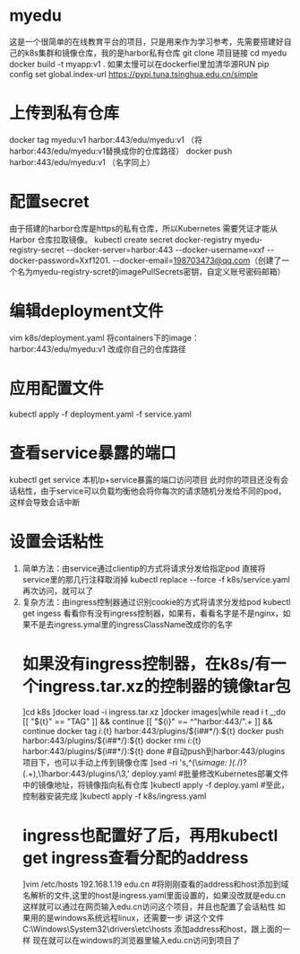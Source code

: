 # myedu
这是一个很简单的在线教育平台的项目，只是用来作为学习参考，先需要搭建好自己的k8s集群和镜像仓库，我的是harbor私有仓库
git clone 项目链接 
cd myedu
docker build -t myapp:v1 .  如果太慢可以在dockerfiel里加清华源RUN pip config set global.index-url https://pypi.tuna.tsinghua.edu.cn/simple
# 上传到私有仓库
docker tag myedu:v1 harbor:443/edu/myedu:v1  （将harbor:443/edu/myedu:v1替换成你的仓库路径）
docker push harbor:443/edu/myedu:v1  （名字同上）
# 配置secret
由于搭建的harbor仓库是https的私有仓库，所以Kubernetes 需要凭证才能从Harbor 仓库拉取镜像。
kubectl create secret docker-registry myedu-registry-secret --docker-server=harbor:443 --docker-username=xxf --docker-password=Xxf1201. --docker-email=198703473@qq.com（创建了一个名为myedu-registry-scret的imagePullSecrets密钥，自定义账号密码邮箱）
# 编辑deployment文件
vim k8s/deployment.yaml
将containers下的image：harbor:443/edu/myedu:v1  改成你自己的仓库路径
# 应用配置文件
kubectl apply -f deployment.yaml -f service.yaml
# 查看service暴露的端口
kubectl get service
本机Ip+service暴露的端口访问项目
此时你的项目还没有会话粘性，由于service可以负载均衡他会将你每次的请求随机分发给不同的pod，这样会导致会话中断
# 设置会话粘性
1. 简单方法：由service通过clientip的方式将请求分发给指定pod
   直接将service里的那几行注释取消掉
   kubectl replace --force -f k8s/service.yaml
   再次访问，就可以了
3. 复杂方法：由ingress控制器通过识别cookie的方式将请求分发给pod
    kubectl get ingess 看看你有没有ingress控制器，如果有，看看名字是不是nginx，如果不是去ingress.ymal里的ingressClassName改成你的名字
    # 如果没有ingress控制器，在k8s/有一个ingress.tar.xz的控制器的镜像tar包
   ]cd k8s
   ]docker load -i ingress.tar.xz
   ]docker images|while read i t _;do
      [[ "${t}" == "TAG" ]] && continue
      [[ "${i}" =~ ^"harbor:443/".+ ]] && continue
      docker tag ${i}:${t} harbor:443/plugins/${i##*/}:${t}
      docker push harbor:443/plugins/${i##*/}:${t}
      docker rmi ${i}:${t} harbor:443/plugins/${i##*/}:${t}
   done #自动push到harbor:443/plugins项目下，也可以手动上传到镜像仓库
   ]sed -ri 's,^(\s*image: )(.*/)?(.+),\1harbor:443/plugins/\3,' deploy.yaml #批量修改Kubernetes部署文件中的镜像地址，将镜像指向私有仓库
   ]kubectl apply -f deploy.yaml  #至此，控制器安装完成
   ]kubectl apply -f k8s/ingress.yaml
   # ingress也配置好了后，再用kubectl get ingress查看分配的address
   ]vim /etc/hosts
     192.168.1.19  edu.cn    #将刚刚查看的address和host添加到域名解析的文件,这里的host是ingress.yaml里面设置的，如果没改就是edu.cn
   这样就可以通过在网页输入edu.cn访问这个项目，并且也配置了会话粘性
   如果用的是windows系统远程linux，还需要一步
   讲这个文件 C:\Windows\System32\drivers\etc\hosts  添加address和host，跟上面的一样
   现在就可以在windows的浏览器里输入edu.cn访问到项目了
   
